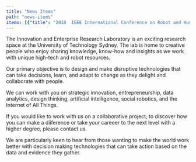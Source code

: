 ```yaml
---
title: "News Items"
path: "news-items"
items: [{"title": "2018  IEEE International Conference on Robot and Human Interactive Communication", "date": "", "fulltext": "Best Paper Award"}, {"title": "2018 Human-Robot Interaction Conference", "date": "", "fulltext": "Magic Lab researchers will present three papers at HRI-2018 in Chicago this year that highlighted our work with CBA in Social Robotics."}, {"title": "2018 On a Panel with the Dalai Lama", "date": "", "fulltext": "[Mary-Anne will discuss compassion in an AI and Robot Future with the Dalai Lama, Sydney June](https://happinessanditscauses.com.au/speakers/)"}, {"title": "2018 Automate Melbourne", "date": "", "fulltext": "[Mary-Anne will be speaking on AI and XAI](http://automatemelbourne.com)"}, {"title": "2018 Disruptive Innovation Week, Sydney", "date": "", "fulltext": "[Mary-Anne is helping to shape Disruptive Innovation in Sydney](https://digitaldisruption.iqpc.com.au/speakers)"}, {"title": "2018 CEO Summit, Sydney", "date": "", "fulltext": "[Mary-Anne will give a keynote on the impact and opportunities in AI and teh Magic Lab will demonstrate social robot technologies](http://www.ceoinstitute.com/events/sydney/summit-2018/)"}, {"title": "2018 Leadership Program, Department Foreign Affairs and Trade.", "date": "", "fulltext": "Mary-Anne will be sharing her insights on DIsruptive Innovation"}, {"title": "2018 Harry Surden Visits from the USA", "date": "", "fulltext": "Harry will be working with researchers in the Magic Lab and our research partners January - June."}, {"title": "2018 Peter Gardenfors Visits from Sweden", "date": "", "fulltext": "Peter will be working with researchers in the Magic Lab and our research partners January - February"}, {"title": "2018 Financial Services Unit Workshop at UTS", "date": "", "fulltext": "The Magic Lab will inspire UTS Financial Services Unit with Robots!"}, {"title": "2017 European Satellite Navigation Competition Prize", "date": "", "fulltext": "[First Place, Chand Gudi, PhD Student Magic Lab](http://www.esnc.eu)"}, {"title": "2017 Best Human-Robot Interface Award ", "date": "", "fulltext": "UTS Unleashed! wins the Best Human-Robot Interface Award at RoboCup 2017"}, {"title": "2017 RoboCup Social Robotiics Competition ", "date": "", "fulltext": "UTS Unleashed! claims second place in the Social Robotiics Competition at RoboCup 2017"}, {"title": "2017 The Australian and New Zealand School of Government, Executive Fellows Program (ANZSOG)", "date": "", "fulltext": "Mary-Anne give invited presentation at ANZSoG"}, {"title": "2017 World Science Festival", "date": "", "fulltext": "Mary-Anne on the AI Futures panel"}, {"title": "2017 Cognitive Knowledge Acquisition and Applications", "date": "", "fulltext": "[Mary-Anne was invited speaker at Cognitum] (http://cognitum.ws)"}, {"title": "2017 Connect Expo & the Digital Health Show", "date": "", "fulltext": "[Mary-Anne was a speaker at Connect Expo](http://connectexpo.com.au)"}, {"title": "2017 Disruptive Innovation Week", "date": "", "fulltext": "[Mary-Anne is helping to shape Disruptive Innovation in Sydney](https://digitaldisruption.iqpc.com.au/speakers)"}, {"title": "2017 FST Banking Summit", "date": "", "fulltext": "[Mary-Anne was a speaker at FST Banking Summit](https://fst.net.au/conferences/fst-banking-summit-2017)"}, {"title": "2017 ATSE Education for Innovation", "date": "", "fulltext": "[Mary-Anne was a speaker at ATSE Education for Innovation](https://www.atse.org.au/atse/content/events/Event_Display.aspx?EventKey=1702EDU)"}, {"title": "2017 AI & Machine Learning Summit ", "date": "", "fulltext": "Mary-Anne was an invited speaker on Artificial Intelligence as a disruptive technology"}, {"title": "2017 Women in STEM, Women in Science Society, University of Sydney Panel", "date": "", "fulltext": ""}, {"title": "2017 IJCAI Workshop on Human-Robot Engagement", "date": "", "fulltext": "The Magic organsied an exciting workshop at IJCAI with CBA on Human-Robot Engagement"}, {"title": "2017 NASA Space Robotics Challenge", "date": "", "fulltext": "NASA Space Robotics Challenge Finalist and Third Place: Samuel Pfeiffer"}, {"title": "2017 IBISWorld 3P Innovation Competition ", "date": "", "fulltext": "[First place: PhD Student Mahya Knox](https://www.uts.edu.au/current-students/current-students-information-uts-business-school/prizes-awards-and-competitions-7)"}, {"title": "2017 RoboCup Social Robotics @Home League Qualification", "date": "", "fulltext": "Only Australian Team to Qualify for the Social Robotics League at RoboCup 2017"}, {"title": "2017 AMY Student Awards Finalists", "date": "", "fulltext": "Team - PhD Student: Meg Tonkin; Capstone Students: Navi Gunaratne, Jose Gunawarman, Denis Draca; First Class Honours Student: Le Kang."}, {"title": "2017 Start-Up Catalyst's Youth USA Mission", "date": "", "fulltext": "Mahya Knox"}, {"title": "2016 Best Social Robot Design Prize", "date": "", "fulltext": "International Conference on Social Robotics, Meg Tonkin"}, {"title": "2016 Australian-French Entrepreneurship Challenge ", "date": "", "fulltext": "Finalist PhD Student  Mayha Knox"}, {"title": "2016 Project Pitch", "date": "", "fulltext": "Winner PhD Student Mayha Knox"}, {"title": "2016 First Class Honours", "date": "", "fulltext": "Le Kang"}, {"title": "2016 IBM PhD Fellowship", "date": "", "fulltext": "PhD Student Mahya Knox"}, {"title": "2016 Stocklands Social Robotics Scholarship $25K", "date": "", "fulltext": "Le Kang"}, {"title": "[BuzzConf](https://buzzconf.io/festival-2016/), Melbourne", "date": "26/11/2016", "fulltext": "Mary-Anne speaking at BuzzConf, a cutting edge, technology, futurism, and innovation conference, where all participants and presenters spend the whole weekend together in a scenic campground rather than in a stuffy conference centre."}, {"title": "Optus and The Guardian Innovation Event", "date": "28/10/2016", "fulltext": "Mary-Anne speaking at the  Optus and The Guardian Business Thought Leadership Panel, October 27, 2016."}, {"title": "[Tech23](http://www.tech23.com.au/2016/), Surry Hills", "date": "11/10/2016", "fulltext": "Mary-Anne invited to speak as an Industry Leader"}, {"title": "CSIRO visits the Magic Lab", "date": "26/09/2016", "fulltext": "Demos and discussion about the future with social robots."}, {"title": "Optus visits the Magic Lab", "date": "09/09/2016", "fulltext": "Demos and discussion about the future with social robots."}, {"title": "Partnership with CBA", "date": "05/09/2016", "fulltext": "[Wizards and Jedis! Magic Lab social robotics experiments](https://www.uts.edu.au/about/faculty-engineering-and-information-technology/news/wizards-and-jedis-magic-lab-social)"}, {"title": "[An Evening with Steve Wozniak](https://www.thinkinc.org.au/events/woz/)", "date": "28/08/2016", "fulltext": "Woz speaks to a massive and super excited audience at the ATP"}, {"title": "UTS Open Day", "date": "26/08/2016", "fulltext": "If you're thinking about uni, [UTS Open Day](http://www.uts.edu.au/future-students/open-day) is for you!"}, {"title": "[CBA and Stockland, Roundtable on Social Robotics](https://www.commbank.com.au/content/shared/newsroom/2016/08/social-robotics-partnership.html)", "date": "23/08/2016", "fulltext": "CBA, Stocklands and the Magic Lab launch their new and superexciting partnership"}, {"title": "Science Week", "date": "18/08/2016", "fulltext": "Mary-Anne speaks at Creating Art with AI, Science Week, August 2016"}, {"title": "Designing the Future with Social Robots", "date": "21/07/2016", "fulltext": "The Magic Lab organised a CBA Senior Managers Design Thinking Workshop"}, {"title": "Academy of Technology, Science and Engineering (ATSE)", "date": "04/07/2016", "fulltext": "Social Robotics: The New Frontier, Academy of Technology, Science and Engineering (ATSE), Adelaide April 2016."}, {"title": "Innovation: Bringing the Future Forward", "date": "01/07/2016", "fulltext": "David Thodey gives a talk and speaks Roy Green and Mary-Anne"}, {"title": "Science Week Booklet", "date": "20/06/2016", "fulltext": "What goes on in the Magic Lab for Droids, Drones and Robots."}, {"title": "Robots and Art", "date": "01/06/2016", "fulltext": " Mary-Anne on Robots and Art panel at Michael Crouch Innovation Centre, UNSW, June 2016"}, {"title": "CBA innovation Lab Visits", "date": "28/04/2016", "fulltext": "Leaders from the CBA Innovation Lab visit the Magic Lab"}, {"title": "Pop-Up Class Designing Helpful Robots", "date": "27/04/2016", "fulltext": "Profesor Bernhard Nebel gives a pop-up class on robot design and cooperation."}, {"title": "Triple A Talks @ UTS Business School", "date": "27/04/2016", "fulltext": "[Visions of Future Mobility & Immersive User Experiences](https://www.eventbrite.com.au/e/triple-a-talk-visions-of-future-mobility-immersive-user-experiences-tickets-22520897611)"}, {"title": "Kambala Students Visit", "date": "21/04/2016", "fulltext": "Girls from Kambala visit the Magic Lab to see robots and interview researchers for their documentary."}, {"title": "Academy of Technology, Science and Engineering (ATSE)", "date": "01/04/2016", "fulltext": "Social Robotics: Opportunities and Challenges, Academy of Technology, Science and Engineering (ATSE), Adelaide April 2016."}, {"title": "Steve Wozniak wows Government Summit", "date": "18/04/2016", "fulltext": "Steve shares his thoughts on the NSW Government Future of Transport Summit and the Minister for Transport and Infrastructure."}, {"title": "Mary-Anne speaks at SRI International", "date": "07/04/2016", "fulltext": "[SRI International](http://www.sri.com)  is a nonprofit, independent research center serving government and industry. SRI  research and innovations have led to new industries and products that impact people\u2019s lives every day\u2014from the computer mouse and interactive computing to medical ultrasound, cancer drugs ...."}, {"title": "We Robot", "date": "01/04/2016", "fulltext": "Magic Lab goes to the We Robot conference the leading conference on robots and law. See for details see [Self-Driving Cars, Predictability, and Law](http://papers.ssrn.com/sol3/papers.cfm?abstract_id=2747491)"}, {"title": "Magic Lab goes to Stanford", "date": "19/03/2016", "fulltext": "Jesse Clark, Benjamon Johnston and Mary-Anne Williams go to Stanford University"}, {"title": "MBAe Official Launch", "date": "18/03/2016", "fulltext": "Exciting day for the Business School who laucnhed the new MBA Entrepreneurship!"}, {"title": "Human-Robot Interaction", "date": "09/03/2016", "fulltext": "Present our work at the HRI Conference"}, {"title": "Innovation at UTS Bootcamp", "date": "25/02/2016", "fulltext": "The Magic Lab led the delivery of the Design Thinking Bootcamp #3 in the UTS:Hatchery"}, {"title": "Innovation at UTS Bootcamp", "date": "17/02/2016", "fulltext": "The Magic Lab led the delivery of the Design Thinking Bootcamp #2 in the UTS:Hatchery"}, {"title": "Mary-Anne speaks at Pause Fest", "date": "11/02/2016", "fulltext": "[Pause Fest](http://www.pausefest.com.au/) is \"THE CHANCE TO EXPLORE TECHNOLOGY, SOCIETY AND THE FUTURE WITH THE BEST DIGITAL THINKERS.\" Deloitte Digital"}, {"title": "Innovation at UTS Bootcamp", "date": "09/02/2016", "fulltext": "Design Thinking Bootcamp #1 in the UTS:Hatchery"}, {"title": "Design Thinking Bootcamp", "date": "01/02/2016", "fulltext": "The Magic Lab led the delivery of the Design Thinking Train-the-Trainer Session"}, {"title": "Ben and Mary-Anne meet Muru-d", "date": "19/01/2016", "fulltext": "[Muru-d](https://muru-d.com/) is the startup accelerator backed by Telstra. We invest in \ngreat teams with innovative technology and global ambitions. "}, {"title": "Design Thinking Bootcamp", "date": "01/12/2016", "fulltext": "The Magic Lab led the delivery of the Design Thinking Train-the-Trainer Planning Session"}, {"title": "Japan Research Expedition", "date": "15/11/2015", "fulltext": "Five researchers from the Magic Lab undertake a two-week Research Expedition to Japan to develop new collaborative projects with the University of Tokyo, Osaka University and SONY. Going to Japan to see Robots is like time-travel into the Future. This expedition has been two years in the making and funded by the Australia-Japan Foundation."}, {"title": "The d.school at Stanford beams into the Magic Lab", "date": "12/11/2015", "fulltext": "Jeremy Utley, Director of the d.school at Stanford University beams into the Magic Lab for a chat about entrepreneurship."}, {"title": "Robot Empathy", "date": "06/11/2015", "fulltext": "Anskar presents his exciting work on robot empathy at the [International Conference on Bio-Inspired Cognitive Architectures](https://liris.cnrs.fr/bica2015/wiki/doku.php) in France"}, {"title": "Robots that can Read and Write", "date": "05/11/2015", "fulltext": "Nima presents his amazing work on robot hand-writing at [HUMANOIDS 2015](http://www.humanoids2015.org/main/)"}, {"title": "Harry on Self-Driving Cars at Stanford University", "date": "02/11/2015", "fulltext": "[Harry Surden presents work](https://www.youtube.com/watch?v=GHyWfu6kMU0) at the Stanford Law School that he undertook at UTS earlier this year."}, {"title": "Woz Keynote Gartner Symposium/ITxpo on the Gold Coast", "date": "28/09/2015", "fulltext": "Steve Wozniak discusses the big disruptive trends that excite him and his view on the technologies that are shaping digital business to help steer future strategy."}, {"title": "Mick Liubinskas, Entrepreneur in Residence at muru-D", "date": "23/10/2015", "fulltext": "The Magic Lab organised a fantastic entrepreneurship focus talk - which customers to focus on, which features to focus on, how to focus yourself and how to find the balance of focus and vision for your startup."}, {"title": "CBA Marketing Strategy Day", "date": "21/10/2015", "fulltext": "Mary-Anne gives an invited talk on Future Disruptive Services and Ben demonstrates several autonomous robots."}, {"title": "PhD Student accepts a Data Analytics Position at CBA", "date": "14/09/2016", "fulltext": "Nima Ramezani takes on an exciting data science role at Commonwealth Bank of Australia"}, {"title": "Artificial Intelligence Journal Publication", "date": "11/09/2015", "fulltext": "Pavlos Peppas and Mary-Anne Williams publish a great paper in the top-tier Artificial Intelligence Journal with Norman Foo. "}, {"title": "Valeo \u20ac100,000 Innovation Challenge ", "date": "2015", "fulltext": "Finalists, UTS Unleashed! "}, {"title": "Bio-Inspired Cognitive Architectures", "date": "10/09/2015", "fulltext": "Muh Anshar has his work on human-robot pain and empathy accepted to the Bio-Inspired Cognitive Architectures conference."}, {"title": "Top Masters of IT", "date": "08/09/2015", "fulltext": "New PhD student in the Magic Lab, Suman Ohja, takes top position in the University of Sydney Masters of IT program. "}, {"title": "Magic Lab Japan Research Expedition", "date": "02/09/2015", "fulltext": "Today we started firming up our plans to send a Magic Lab team to work with our research partners in Japan: [University of Tokyo](http://www.osaka-u.ac.jp/en), [Osaka University](http://www.osaka-u.ac.jp/en/research) and [Sony](https://www.sonycsl.co.jp/lab/tokyo/). This scientific expediation is sponsored by the Australia-Japan Foundation."}, {"title": "Social Media Privacy", "date": "31/08/2015", "fulltext": "Sri shares his views on social media privacy with the [Huffington Post](http://www.huffingtonpost.com.au/2015/08/27/facial-recognition-police_n_8052276.html)"}, {"title": "Human-Robot Interaction", "date": "29/08/2015", "fulltext": "We conduct important Human-Robot Interaction experiments with enthusiastic humans at UTS Open Day. This provides a truly exciting opportunity fo rthe general public to engage in our world leading research and learn about what to expect when working with robots in real life."}, {"title": "Disruptive Innovation", "date": "28/08/2015", "fulltext": "Mahya completes her PhD Candidature assessment with flying colours! Her work focuses on disruptive innovation in the financial services industry. She is developing a more human-centric approach to innovative service design using design thinking and data analytics."}, {"title": "Helping the Disabled", "date": "28/08/2015", "fulltext": "Jin Hu visiting student from China develops a novel robot behaviour that helps humans regain muscle strength and control."}, {"title": "Eureka Prize Evening", "date": "26/08/2015", "fulltext": "Mary-Anne attends Eureka Prizes Night. These prizes reward excellence in the fields of research & innovation, leadership, science communication & journalism and school science. Congratulations to Dacheng Tao who won the Scopus Eureka Prize for Excellence in International Scientific Collaboration. "}, {"title": "UTS:Hatchery", "date": "26/08/2015", "fulltext": "James Hornitzky gives a fabulous talk in the Hatchery. James is founder of the digital agency Leafcutter and previously completed a First Class Honours degree in the Magic Lab on Innovation."}, {"title": "Inspiring Next-Gen Robotists ", "date": "24/08/2015", "fulltext": "Some very special primary school children visit the Magic Lab to meet the robots, partake in a human-robot interaction experiement, and see Xun Wang at work."}, {"title": "Muru-D: Telstra Accelerator", "date": "21/08/2015", "fulltext": "The Magic Lab have fun at Muru-D's wearable's event. "}, {"title": "Entrepreneurship and Innovation ", "date": "19/08/2015", "fulltext": "Mahya, a brilliant Magic Lab PhD Student, speaks at the UTS Shapeshifters event - [Crafting Innovators](http://newsroom.uts.edu.au/events/2015/08/utspeaks-shapeshifters-crafting-innovators)"}, {"title": "Magic Lab Robots visit the Magic Pudding", "date": "19/08/2015", "fulltext": "Robots meet preschools at The Magic Pudding one of UTS's day care centres."}, {"title": "Hugo has his first paper acceptance", "date": "18/08/2015", "fulltext": "Our wonderful student intern from France has his first paper accepted to a prestigious workshop on [learning object affordances](http://objectaffordances.blogspot.pt/p/program.html). Hugo worked with researchers in the Magic Lab to design a Human-Robot Interaction experiment using Australia's only PR2 social robot."}, {"title": "Earth Overshoot Day", "date": "13/08/2015", "fulltext": "[What can we say!](http://www.overshootday.org)"}, {"title": "ACI Connect", "date": "13/08/2015", "fulltext": "Mary-Anne gives invite talk on Fast-Tracking the Future with Advanced Robotics and Data Analytics"}, {"title": "Minister for Innovation and Better Regulation", "date": "03/08/2015", "fulltext": "The Magic Lab researchers show off their social robots. Gutsy, the PR2, gives the Minister a much needed hug!"}, {"title": "Muru-D: Telstra Accelerator", "date": "31/07/2015", "fulltext": "The Magic Lab have fun at Muru-D."}, {"title": "IT for Entrepreneurs", "date": "31/07/2015", "fulltext": "Jesse and Mary-Anne present a class on software for entrepreneurs in the UTS:Hatchery"}, {"title": "Killer Robots", "date": "28/07/2015", "fulltext": "[Open Letter](http://futureoflife.org/AI/open_letter_autonomous_weapons) arguing the importance of banning Killer Robots signed by Steve Wozniak and Mary-Anne. "}, {"title": "Innovative Car Technology", "date": "27/07/2015", "fulltext": "Henry Bard demonstrates his new car technologies before heading back to the US."}, {"title": "Human-Robot Interaction Experiments", "date": "24/07/2015", "fulltext": "Hugo and Henry ask humans to help a robot build a tower of duplo blocks."}, {"title": "Fireside Chat with Steve Wozniak ", "date": "07/07/2015", "fulltext": "Woz shares some important insights and reveals his [entrepreneurial mindset](http://www.afr.com/brand/boss/steve-wozniak-on-why-he-doesnt-have-an-apple-watch-20150603-ghfxwx)"}, {"title": "The Magic Lab heads back to Stanford", "date": "23/06/2015", "fulltext": "Jesse and Mary-Anne visit collaborators at Stanford University for several weeks."}, {"title": "Human Centred Design for Robots", "date": "12/06/2015", "fulltext": "Tuck Wah Leong, specialist in human-centred approaches of inquiry and technology design, discusses the benefits of using Human Centred Design for Social Robotics to ensure people are the core focus when considering Human-Computer/Robot interactions."}, {"title": "Telstra Senior Executives Visit", "date": "03/06/2015", "fulltext": "Telstra leads in digital transformation."}, {"title": "Henry takes up Magic Lab Internship ", "date": "01/06/2015", "fulltext": "Henry Bard arrives from the University of Southern California for his Internship in the Magic Lab. He will be working on The Car of The Future Project."}, {"title": "The Hatchery", "date": "29/05/2015", "fulltext": "Mary-Anne spends the morning with students in the [UTS Hatchery](http://www.uts.edu.au/current-students/opportunities/hatchery/overview) doing amazing things."}, {"title": "Woz speaks in Sydney", "date": "28/05/2015", "fulltext": "Distinguished Professor Steve Wozniak speaks on Innovation at the [World Business Forum](http://wbfsydney.com) in Sydney. "}, {"title": "Predicting Future Innovation and Technologies", "date": "22/05/2015", "fulltext": "Harry Surden led a Pop-Up class on how to predict the future. Once you can predict the future you can try to reverse engineering it. "}, {"title": "Data Science Symposium", "date": "15/05/2015", "fulltext": "Mary-Anne gives a talk and the Magic attend the UTS Data Science Symposium."}, {"title": "Vaishak drops in from Belgium", "date": "13/05/2015", "fulltext": "Vaishak Belle shares his insights on Robot Learning and Planning."}, {"title": "Hugo arrives from France for his Internship ", "date": "12/05/2015", "fulltext": "Hugo Romat arrives from France to take up a Magic Lab Internship. He will be working on Human-Robot Interaction and Collaboration."}, {"title": "PhD Graduations: Rony and Shan", "date": "11/05/2015", "fulltext": "Congratualtions to Magic Lab students Dr Shan Chen and Dr Rony Novianto who graduate with a PhD today! "}, {"title": "Harry visualizes US Law", "date": "30/04/2015", "fulltext": "[Harry Surden](http://www.harrysurden.com/projects/visual/USCode_D3/force/Force_Directed_1.html) launches his interactive Force Directed Graphs that visualise the US Constitution and US Patent Law"}, {"title": "Angel Investing: Strategies", "date": "28/04/2015", "fulltext": "Telstra's [muru-D](https://muru-d.com/) Angel Investing Strategy Meeting "}, {"title": "From Amazon to Apple", "date": "28/04/2015", "fulltext": "Mario Ye, software engineering star and Magic Lab Alum, moves from Amazon in Seattle to Apple in Cupertino! "}, {"title": "Magic Lab Website Launch", "date": "27/04/2015", "fulltext": "Jesse Clark builds our new website using a novel design that renders content from a Google document. Seriously cool!"}, {"title": "Harry Surden Seminar", "date": "24/04/2015", "fulltext": "[Harry](http://www.harrysurden.com/projects/visual/USCode_D3/force/Force_Directed_1.html) gave a brilliant seminar at the UTS Law School on Computable Contracts. Harry is spending 6 months of his sabbatical in the Magic Lab."}, {"title": "Fireside Chat with David Skillicorn", "date": "24/04/2015", "fulltext": "Discussion on cognitive architectures and learning with David, Queens University Canada."}, {"title": "Women Rock IT", "date": "23/04/2015", "fulltext": "The Magic Lab invited to the UTS Cisco Networking Academy will be broadcasting the following Women Rock IT-Cisco webinar"}, {"title": "Mahya Mirzaei Poueinag is awarded a prestigious IBM PhD Fellowship", "date": "21/04/2015", "fulltext": "Vice Chancellor [Professor Attila Brungs](http://www.uts.edu.au/about/university/senior-executive/vice-chancellor-and-president) and Deputy Director IBM Research Lab, [J\u00fcrg von Kanel](http://researcher.watson.ibm.com/researcher/view.php?person=au1-jvk),  visit the Magic Lab to congratulate PhD Student Mahya on her IBM PhD Fellowship Award. Mahya is the sixth UTS student to receive an IBM Fellowhip since 2010."}, {"title": "Nobel Prize Committee", "date": "14/04/2015", "fulltext": "Peter Gardenfors returns to Sweden for the Nobel Prize Committee meetings. Peter servies on the Nobel Prize for Economics Committee."}, {"title": "Research Discussions with ISF", "date": "27/03/2015", "fulltext": "Exciting discussions with Peter Gardenfors and ISF on using belief reivison for smart metering project"}, {"title": "Peter Gardenfors Visits from Sweden", "date": "26/03/2015", "fulltext": "Peter Gardenfors, member of the Nobel Prize Committee for Economics, visits the Magic Lab."}, {"title": "Cricket World Cup Insights in Action", "date": "25/03/2015", "fulltext": "Magic Lab invoted to SAP Australia to chat with Matthew Haydon"}, {"title": "Gerd Brewka Research Seminar in the Magic Lab", "date": "18/03/2015", "fulltext": "GRAPPA: A Semantical Framework for Graph-Based Argument Processing"}, {"title": "Celebrating Pi Day", "date": "14/03/2015", "fulltext": "Pi Day held special significance this year on 3/14/15 (mm/dd/yy date format) at 9:26:53 a.m"}, {"title": "Magic Lab Hackathon", "date": "12/03/2015", "fulltext": "Researchers and students spent four days working on new ideas for human-robot interaction, social and group behaviours,  and helping robots understand human emotions."}, {"title": "Design Thinking ", "date": "27/02/2015", "fulltext": "We held a Design Thinking Workshop to design the Magic Lab Hackathon"}, {"title": "Magic Lab Strategy Session", "date": "20/02/2015", "fulltext": "We are developing a new strategy for the Magic Lab to take us from 2016 - 2020."}, {"title": "Vice Chancellor swings by", "date": "17/02/2015", "fulltext": "[Professor Attila Brungs](http://www.uts.edu.au/about/university/senior-executive/vice-chancellor-and-president) visits the Magic Lab and helps improve our next experiment on human-robot interaction."}, {"title": "Dacheng Tao Research Seminar", "date": "30/01/2015", "fulltext": "Dacheng gives a talk in the Magic Lab entitled \"Matrix Decomposition - A savoury ingredient for cooking your research\""}, {"title": "Harry Surden Visits", "date": "20/01/2015", "fulltext": "Professor Harry Surden from the University of Colorado will spend six months in the Magic Lab. He will be working on techniques that will ensure robots are law abiding!"}]
---
```

The Innovation and Enterprise Research Laboratory is an exciting research space at the University of Technology Sydney. The lab is home to creative people who enjoy sharing knowledge, know-how and insights as we work with unique high-tech and robot resources.

Our primary objective is to design and make disruptive technologies that can take decisions, learn, and adapt to change as they delight and collaborate with people.

We can work with you on strategic innovation, entrepreneurship, data analytics, design thinking, artificial intelligence, social robotics, and the Internet of All Things.

If you would like to work with us on a collaborative project; to discover how you can make a diiference or take your careeer to the next level with a higher degree, please contact us.

We are particularly keen to hear from those wanting to make the world work better with decision making technologies that can take action based on the data and evidence they gather.

